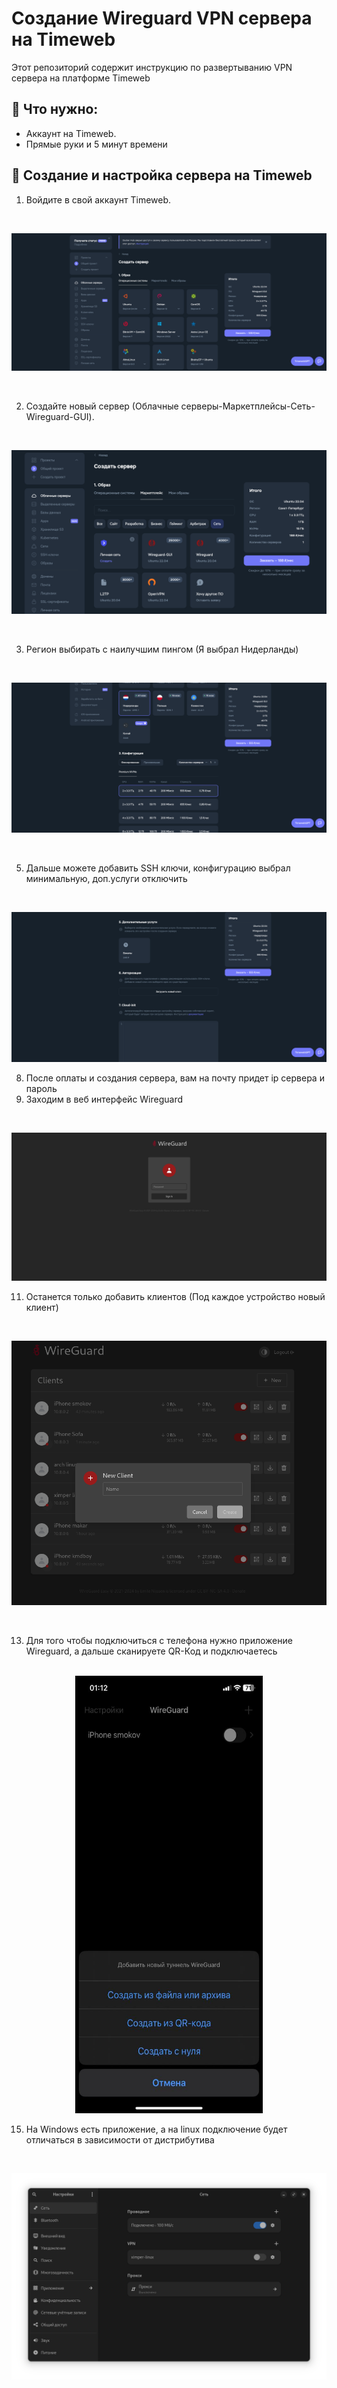 <h1>Создание Wireguard VPN сервера на Timeweb</h1>

Этот репозиторий содержит инструкцию по развертыванию VPN сервера на платформе Timeweb 
</br>

## :blue_book: Что нужно:

   - Аккаунт на Timeweb.
   - Прямые руки и 5 минут времени

## 🚀 Создание и настройка сервера на Timeweb
  
  1. Войдите в свой аккаунт Timeweb.
           
  </br>

  ![1](1.png)

  </br>
  
  2. Создайте новый сервер (Облачные серверы-Маркетплейсы-Сеть-Wireguard-GUI).

 </br> 
 
 ![2](2.png) 
 
 </br>
 
  3. Регион выбирать с наилучшим пингом (Я выбрал Нидерланды)

  </br>

  ![3](3.png)

  
  </br>

  
  5. Дальше можете добавить SSH ключи, конфигурацию выбрал минимальную, доп.услуги отключить

   </br>

   ![4](4.png)
  
  8. После оплаты и создания сервера, вам на почту придет ip сервера и пароль
  9. Заходим в веб интерфейс Wireguard
  
   </br>

   ![5](5.png)

  11. Останется только добавить клиентов (Под каждое устройство новый клиент)

  </br>

  ![6](6.png)

  </br>
  
  13. Для того чтобы подключиться с телефона нужно приложение Wireguard, а дальше сканируете QR-Код и подключаетесь

  </br>

  <div align="center">
  <img src="8.jpg" alt="8" width="300" height="700"/>
  </div>

  15. На Windows есть приложение, а на linux подключение будет отличаться в зависимости от дистрибутива
 
  </br>

  ![7](7.png)

  
  
  
